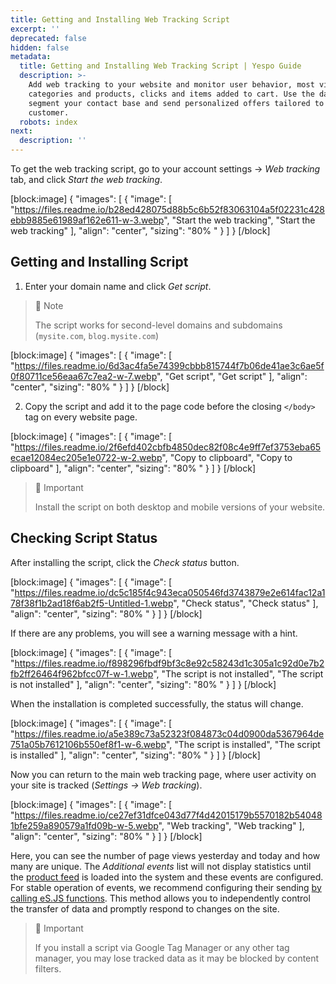 ```yaml
---
title: Getting and Installing Web Tracking Script
excerpt: ''
deprecated: false
hidden: false
metadata:
  title: Getting and Installing Web Tracking Script | Yespo Guide
  description: >-
    Add web tracking to your website and monitor user behavior, most viewed
    categories and products, clicks and items added to cart. Use the data to
    segment your contact base and send personalized offers tailored to each
    customer.
  robots: index
next:
  description: ''
---
```

To get the web tracking script, go to your account settings → _Web tracking_ tab, and click _Start the web tracking_.

[block:image]
{
  "images": [
    {
      "image": [
        "https://files.readme.io/b28ed428075d88b5c6b52f83063104a5f02231c428ebb9885e61989af162e611-w-3.webp",
        "Start the web tracking",
        "Start the web tracking"
      ],
      "align": "center",
      "sizing": "80% "
    }
  ]
}
[/block]


## Getting and Installing Script

1. Enter your domain name and click _Get script_.

> 📘 Note
> 
> The script works for second-level domains and subdomains (`mysite.com`, `blog.mysite.com`)

[block:image]
{
  "images": [
    {
      "image": [
        "https://files.readme.io/6d3ac4fa5e74399cbbb815744f7b06de41ae3c6ae5f0f80711ce56eaa67c7ea2-w-7.webp",
        "Get script",
        "Get script"
      ],
      "align": "center",
      "sizing": "80% "
    }
  ]
}
[/block]


2. Copy the script and add it to the page code before the closing `</body>` tag on every website page.

[block:image]
{
  "images": [
    {
      "image": [
        "https://files.readme.io/2f6efd402cbfb4850dec82f08c4e9ff7ef3753eba65ecae12084ec205e1e0722-w-2.webp",
        "Copy to clipboard",
        "Copy to clipboard"
      ],
      "align": "center",
      "sizing": "80% "
    }
  ]
}
[/block]


> 📘 Important
> 
> Install the script on both desktop and mobile versions of your website.

## Checking Script Status

After installing the script, click the _Check status_ button.

[block:image]
{
  "images": [
    {
      "image": [
        "https://files.readme.io/dc5c185f4c943eca050546fd3743879e2e614fac12a178f38f1b2ad18f6ab2f5-Untitled-1.webp",
        "Check status",
        "Check status"
      ],
      "align": "center",
      "sizing": "80% "
    }
  ]
}
[/block]


If there are any problems, you will see a warning message with a hint.

[block:image]
{
  "images": [
    {
      "image": [
        "https://files.readme.io/f898296fbdf9bf3c8e92c58243d1c305a1c92d0e7b2fb2ff26464f962bfcc07f-w-1.webp",
        "The script is not installed",
        "The script is not installed"
      ],
      "align": "center",
      "sizing": "80% "
    }
  ]
}
[/block]


When the installation is completed successfully, the status will change.

[block:image]
{
  "images": [
    {
      "image": [
        "https://files.readme.io/a5e389c73a52323f084873c04d0900da5367964de751a05b7612106b550ef8f1-w-6.webp",
        "The script is installed",
        "The script is installed"
      ],
      "align": "center",
      "sizing": "80% "
    }
  ]
}
[/block]


Now you can return to the main web tracking page, where user activity on your site is tracked (_Settings → Web tracking_).

[block:image]
{
  "images": [
    {
      "image": [
        "https://files.readme.io/ce27ef31dfce043d77f4d42015179b5570182b540481bfe259a890579a1fd09b-w-5.webp",
        "Web tracking",
        "Web tracking"
      ],
      "align": "center",
      "sizing": "80% "
    }
  ]
}
[/block]


Here, you can see the number of page views yesterday and today and how many are unique. The _Additional events_ list will not display statistics until the [product feed](https://docs.yespo.io/docs/importing-product-feed) is loaded into the system and these events are configured. For stable operation of events, we recommend configuring their sending [by calling eS.JS functions](https://docs.yespo.io/docs/how-set-web-tracking-sending-events-java-scipt-request). This method allows you to independently control the transfer of data and promptly respond to changes on the site.

> 🚧 Important
> 
> If you install a script via Google Tag Manager or any other tag manager, you may lose tracked data as it may be blocked by content filters.